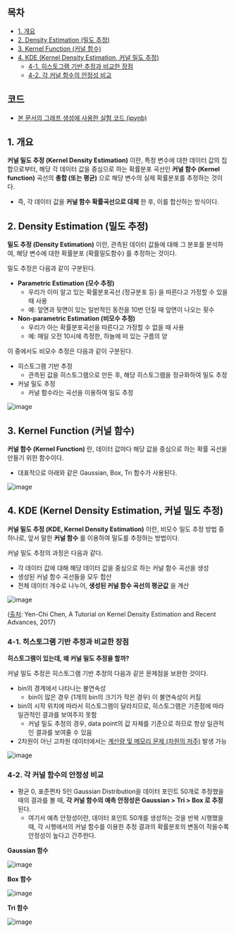 ## 목차
* [1. 개요](#1-개요)
* [2. Density Estimation (밀도 추정)](#2-density-estimation-밀도-추정)
* [3. Kernel Function (커널 함수)](#3-kernel-function-커널-함수)
* [4. KDE (Kernel Density Estimation, 커널 밀도 추정)](#4-kde-kernel-density-estimation-커널-밀도-추정)
  * [4-1. 히스토그램 기반 추정과 비교한 장점](#4-1-히스토그램-기반-추정과-비교한-장점)
  * [4-2. 각 커널 함수의 안정성 비교](#4-2-각-커널-함수의-안정성-비교)

## 코드
* [본 문서의 그래프 생성에 사용한 실험 코드 (ipynb)](codes/KDE_example.ipynb)

## 1. 개요
**커널 밀도 추정 (Kernel Density Estimation)** 이란, 특정 변수에 대한 데이터 값의 집합으로부터, 해당 각 데이터 값을 중심으로 하는 확률분포 곡선인 **커널 함수 (Kernel function)** 곡선의 **총합 (또는 평균)** 으로 해당 변수의 실제 확률분포를 추정하는 것이다.

* 즉, 각 데이터 값을 **커널 함수 확률곡선으로 대체** 한 후, 이를 합산하는 방식이다.

## 2. Density Estimation (밀도 추정)
**밀도 추정 (Density Estimation)** 이란, 관측된 데이터 값들에 대해 그 분포를 분석하여, 해당 변수에 대한 확률분포 (확률밀도함수) 를 추정하는 것이다.

밀도 추정은 다음과 같이 구분된다.

* **Parametric Estimation (모수 추정)**
  * 우리가 이미 알고 있는 확률분포곡선 (정규분포 등) 을 따른다고 가정할 수 있을 때 사용 
  * 예: 앞면과 뒷면이 있는 일반적인 동전을 10번 던질 때 앞면이 나오는 횟수
* **Non-parametric Estimation (비모수 추정)**
  * 우리가 아는 확률분포곡선을 따른다고 가정할 수 없을 때 사용
  * 예: 매일 오전 10시에 측정한, 하늘에 떠 있는 구름의 양

이 중에서도 비모수 추정은 다음과 같이 구분된다.

* 히스토그램 기반 추정
  * 관측된 값을 히스토그램으로 만든 후, 해당 히스토그램을 정규화하여 밀도 추정
* 커널 밀도 추정
  * 커널 함수라는 곡선을 이용하여 밀도 추정

![image](images/KDE_1.PNG)

## 3. Kernel Function (커널 함수)
**커널 함수 (Kernel Function)** 란, 데이터 값마다 해당 값을 중심으로 하는 확률 곡선을 만들기 위한 함수이다.
* 대표적으로 아래와 같은 Gaussian, Box, Tri 함수가 사용된다.

![image](images/KDE_2.PNG)

## 4. KDE (Kernel Density Estimation, 커널 밀도 추정)
**커널 밀도 추정 (KDE, Kernel Density Estimation)** 이란, 비모수 밀도 추정 방법 중 하나로, 앞서 말한 **커널 함수** 를 이용하여 밀도를 추정하는 방법이다.

커널 밀도 추정의 과정은 다음과 같다.
* 각 데이터 값에 대해 해당 데이터 값을 중심으로 하는 커널 함수 곡선을 생성
* 생성된 커널 함수 곡선들을 모두 합산
* 전체 데이터 개수로 나누어, **생성된 커널 함수 곡선의 평균값** 을 계산

![image](images/KDE_6.PNG)

([출처](https://arxiv.org/pdf/1704.03924): Yen-Chi Chen, A Tutorial on Kernel Density Estimation and Recent Advances, 2017)

### 4-1. 히스토그램 기반 추정과 비교한 장점
**히스토그램이 있는데, 왜 커널 밀도 추정을 할까?**

커널 밀도 추정은 히스토그램 기반 추정의 다음과 같은 문제점을 보완한 것이다.
* bin의 경계에서 나타나는 불연속성
  * bin이 많은 경우 (1개의 bin의 크기가 작은 경우) 이 불연속성이 커짐
* bin의 시작 위치에 따라서 히스토그램이 달라지므로, 히스토그램은 기준점에 따라 일관적인 결과를 보여주지 못함
  * 커널 밀도 추정의 경우, data point의 값 자체를 기준으로 하므로 항상 일관적인 결과를 보여줄 수 있음 
* 2차원이 아닌 고차원 데이터에서는 [계산량 및 메모리 문제 (차원의 저주)](https://github.com/WannaBeSuperteur/AI-study/blob/main/AI%20Basics/Data%20Science%20Basics/데이터_사이언스_기초_차원의_저주.md) 발생 가능

![image](images/KDE_7.PNG)

### 4-2. 각 커널 함수의 안정성 비교
* 평균 0, 표준편차 5인 Gaussian Distribution을 데이터 포인트 50개로 추정했을 때의 결과를 볼 때, **각 커널 함수의 예측 안정성은 Gaussian > Tri > Box 로 추정** 된다. 
  * 여기서 예측 안정성이란, 데이터 포인트 50개를 생성하는 것을 반복 시행했을 때, 각 시행에서의 커널 함수를 이용한 추정 결과의 확률분포의 변동이 작을수록 안정성이 높다고 간주한다.

**Gaussian 함수**

![image](images/KDE_3.PNG)

**Box 함수**

![image](images/KDE_4.PNG)

**Tri 함수**

![image](images/KDE_5.PNG)